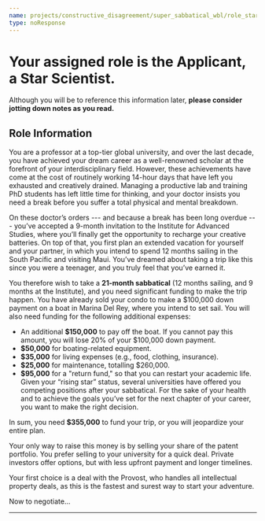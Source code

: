 ```yaml
---
name: projects/constructive_disagreement/super_sabbatical_wbl/role_star_scientist.md
type: noResponse
---
```


# Your assigned role is the Applicant, a Star Scientist.

Although you will be to reference this information later, **please consider jotting down notes as you read.**

## Role Information

You are a professor at a top-tier global university, and over the last decade, you have achieved your dream career as a well-renowned scholar at the forefront of your interdisciplinary field. However, these achievements have come at the cost of routinely working 14-hour days that have left you exhausted and creatively drained. Managing a productive lab and training PhD students has left little time for thinking, and your doctor insists you need a break before you suffer a total physical and mental breakdown.

On these doctor’s orders --- and because a break has been long overdue --- you’ve accepted a 9-month invitation to the Institute for Advanced Studies, where you’ll finally get the opportunity to recharge your creative batteries. On top of that, you first plan an extended vacation for yourself and your partner, in which you intend to spend 12 months sailing in the South Pacific and visiting Maui. You’ve dreamed about taking a trip like this since you were a teenager, and you truly feel that you’ve earned it.

You therefore wish to take a **21-month sabbatical** (12 months sailing, and 9 months at the Institute), and you need significant funding to make the trip happen. You have already sold your condo to make a $100,000 down payment on a boat in Marina Del Rey, where you intend to set sail. You will also need funding for the following additional expenses:

- An additional **$150,000** to pay off the boat. If you cannot pay this amount, you will lose 20% of your $100,000 down payment.
- **$50,000** for boating-related equipment.
- **$35,000** for living expenses (e.g., food, clothing, insurance).
- **$25,000** for maintenance, totalling $260,000.
- **$95,000** for a "return fund," so that you can restart your academic life. Given your “rising star” status, several universities have offered you competing positions after your sabbatical. For the sake of your health and to achieve the goals you’ve set for the next chapter of your career, you want to make the right decision.

In sum, you need **$355,000** to fund your trip, or you will jeopardize your entire plan.

Your only way to raise this money is by selling your share of the patent portfolio. You prefer selling to your university for a quick deal. Private investors offer options, but with less upfront payment and longer timelines.

Your first choice is a deal with the Provost, who handles all intellectual property deals, as this is the fastest and surest way to start your adventure.

Now to negotiate...

---
